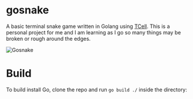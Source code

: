 # gosnake

A basic terminal snake game written in Golang using [TCell](https://github.com/gdamore/tcell). This is a personal project for me and I am learning as I go so many things may be broken or rough around the edges.

![Gosnake](https://i.imgur.com/vvpLg1c.gif)


# Build

To build install Go, clone the repo and run ````go build ./```` inside the directory:
